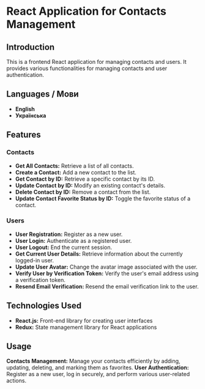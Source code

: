 # React Application for Contacts Management
## Introduction
This is a frontend React application for managing contacts and users. It provides various functionalities for managing contacts and user authentication.

##  Languages / Мови
- **English**
- **Українська**

## Features
### Contacts
- **Get All Contacts:** Retrieve a list of all contacts.
- **Create a Contact:** Add a new contact to the list.
- **Get Contact by ID:** Retrieve a specific contact by its ID.
- **Update Contact by ID:** Modify an existing contact's details.
- **Delete Contact by ID:** Remove a contact from the list.
- **Update Contact Favorite Status by ID:** Toggle the favorite status of a contact.

### Users
- **User Registration:** Register as a new user.
- **User Login:** Authenticate as a registered user.
- **User Logout:** End the current session.
- **Get Current User Details:** Retrieve information about the currently logged-in user.
- **Update User Avatar:** Change the avatar image associated with the user.
- **Verify User by Verification Token:** Verify the user's email address using a verification token.
- **Resend Email Verification:** Resend the email verification link to the user.

## Technologies Used
- **React.js:** Front-end library for creating user interfaces
- **Redux:** State management library for React applications  

## Usage
**Contacts Management:** Manage your contacts efficiently by adding, updating, deleting, and marking them as favorites.
**User Authentication:** Register as a new user, log in securely, and perform various user-related actions.